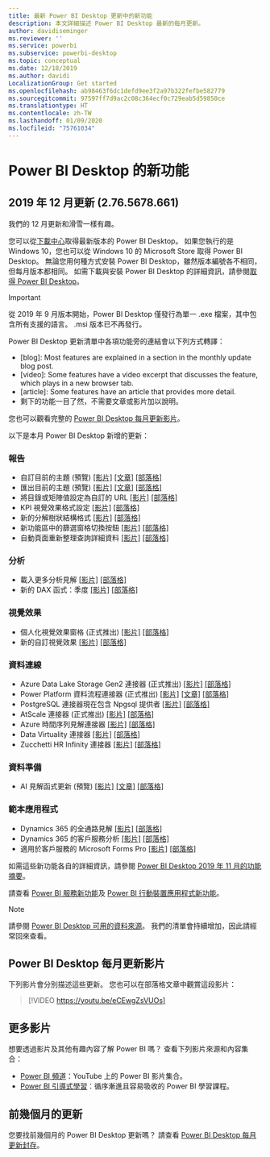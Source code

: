 ```yaml
---
title: 最新 Power BI Desktop 更新中的新功能
description: 本文詳細描述 Power BI Desktop 最新的每月更新。
author: davidiseminger
ms.reviewer: ''
ms.service: powerbi
ms.subservice: powerbi-desktop
ms.topic: conceptual
ms.date: 12/18/2019
ms.author: davidi
LocalizationGroup: Get started
ms.openlocfilehash: ab98463f6dc1defd9ee3f2a97b322fefbe582779
ms.sourcegitcommit: 97597ff7d9ac2c08c364ecf0c729eab5d59850ce
ms.translationtype: HT
ms.contentlocale: zh-TW
ms.lasthandoff: 01/09/2020
ms.locfileid: "75761034"
---
```

# <a name="whats-new-in-power-bi-desktop"></a>Power BI Desktop 的新功能


## <a name="december-2019-update-2765678661"></a>2019 年 12 月更新 (2.76.5678.661)

我們的 12 月更新和滑雪一樣有趣。 

您可以從[下載中心](https://www.microsoft.com/download/details.aspx?id=58494)取得最新版本的 Power BI Desktop。 如果您執行的是 Windows 10，您也可以從 Windows 10 的 Microsoft Store 取得 Power BI Desktop。 無論您用何種方式安裝 Power BI Desktop，雖然版本編號各不相同，但每月版本都相同。 如需下載與安裝 Power BI Desktop 的詳細資訊，請參閱[取得 Power BI Desktop](desktop-get-the-desktop.md)。 

> [!IMPORTANT]
> 從 2019 年 9 月版本開始，Power BI Desktop 僅發行為單一 .exe 檔案，其中包含所有支援的語言。 .msi 版本已不再發行。


Power BI Desktop 更新清單中各項功能旁的連結會以下列方式轉譯：

* [blog]: Most features are explained in a section in the monthly update blog post.
* [video]: Some features have a video excerpt that discusses the feature, which plays in a new browser tab.
* [article]: Some features have an article that provides more detail.
* 剩下的功能一目了然，不需要文章或影片加以說明。

您也可以觀看完整的 [Power BI Desktop 每月更新影片](#power-bi-desktop-monthly-update-video)。

以下是本月 Power BI Desktop 新增的更新：


### <a name="reporting"></a>報告
* 自訂目前的主題 (預覽) [[影片]](https://youtu.be/eCEwgZsVUOs?t=10)  [[文章]](desktop-report-themes.md#create-and-customize-a-theme-in-power-bi-desktop-preview)  [[部落格]](https://powerbi.microsoft.com/blog/power-bi-desktop-december-2019-feature-summary/#customizeTheme) 
* 匯出目前的主題 (預覽) [[影片]](https://youtu.be/eCEwgZsVUOs?t=242)  [[文章]](desktop-report-themes.md#export-report-themes-preview)  [[部落格]](https://powerbi.microsoft.com/blog/power-bi-desktop-december-2019-feature-summary/#exportTheme) 
* 將目錄或矩陣值設定為自訂的 URL [[影片]](https://youtu.be/eCEwgZsVUOs?t=277) [[部落格]](https://powerbi.microsoft.com/blog/power-bi-desktop-december-2019-feature-summary/#customURL) 
* KPI 視覺效果格式設定 [[影片]](https://youtu.be/eCEwgZsVUOs?t=354) [[部落格]](https://powerbi.microsoft.com/blog/power-bi-desktop-december-2019-feature-summary/#KPI) 
* 新的分解樹狀結構格式 [[影片]](https://youtu.be/eCEwgZsVUOs?t=442) [[部落格]](https://powerbi.microsoft.com/blog/power-bi-desktop-december-2019-feature-summary/#decomp) 
* 新功能區中的篩選窗格切換按鈕 [[影片]](https://youtu.be/eCEwgZsVUOs?t=599) [[部落格]](https://powerbi.microsoft.com/blog/power-bi-desktop-december-2019-feature-summary/#filterToggle) 
* 自動頁面重新整理查詢詳細資料 [[影片]](https://youtu.be/eCEwgZsVUOs?t=717) [[部落格]](https://powerbi.microsoft.com/blog/power-bi-desktop-december-2019-feature-summary/#APR) 


### <a name="analytics"></a>分析
* 載入更多分析見解 [[影片]](https://youtu.be/eCEwgZsVUOs?t=831) [[部落格]](https://powerbi.microsoft.com/blog/power-bi-desktop-december-2019-feature-summary/#moreAI) 
* 新的 DAX 函式：季度 [[影片]](https://youtu.be/eCEwgZsVUOs?t=855) [[部落格]](https://powerbi.microsoft.com/blog/power-bi-desktop-december-2019-feature-summary/#quarter) 


### <a name="visuals"></a>視覺效果
* 個人化視覺效果窗格 (正式推出) [[影片]](https://youtu.be/eCEwgZsVUOs?t=865) [[部落格]](https://powerbi.microsoft.com/blog/power-bi-desktop-december-2019-feature-summary/#personalizeViz) 
* 新的自訂視覺效果 [[影片]](https://youtu.be/eCEwgZsVUOs?t=886) [[部落格]](https://powerbi.microsoft.com/blog/power-bi-desktop-december-2019-feature-summary/#xViz) 


### <a name="data-connectivity"></a>資料連線
* Azure Data Lake Storage Gen2 連接器 (正式推出) [[影片]](https://youtu.be/eCEwgZsVUOs?t=2151)  [[部落格]](https://powerbi.microsoft.com/blog/power-bi-desktop-december-2019-feature-summary/) 
* Power Platform 資料流程連接器 (正式推出) [[影片]](https://youtu.be/eCEwgZsVUOs?t=2180) [[文章]](service-edit-sap-variables.md) [[部落格]](https://powerbi.microsoft.com/blog/power-bi-desktop-december-2019-feature-summary/#ADLS) 
* PostgreSQL 連接器現在包含 Npgsql 提供者 [[影片]](https://youtu.be/eCEwgZsVUOs?t=2220) [[部落格]](https://powerbi.microsoft.com/blog/power-bi-desktop-december-2019-feature-summary/#PostgreSQL) 
* AtScale 連接器 (正式推出) [[影片]](https://youtu.be/eCEwgZsVUOs?t=2245) [[部落格]](https://powerbi.microsoft.com/blog/power-bi-desktop-december-2019-feature-summary/#AtScale) 
* Azure 時間序列見解連接器 [[影片]](https://youtu.be/eCEwgZsVUOs?t=2261) [[部落格]](https://powerbi.microsoft.com/blog/power-bi-desktop-december-2019-feature-summary/#ATS) 
* Data Virtuality 連接器 [[影片]](https://youtu.be/eCEwgZsVUOs?t=2294) [[部落格]](https://powerbi.microsoft.com/blog/power-bi-desktop-december-2019-feature-summary/#DataVirt) 
* Zucchetti HR Infinity 連接器 [[影片]](https://youtu.be/eCEwgZsVUOs?t=2345) [[部落格]](https://powerbi.microsoft.com/blog/power-bi-desktop-december-2019-feature-summary/#Zucchetti) 


### <a name="data-preparation"></a>資料準備
* AI 見解函式更新 (預覽) [[影片]](https://youtu.be/eCEwgZsVUOs?t=2366) [[文章]](desktop-ai-insights.md) [[部落格]](https://powerbi.microsoft.com/blog/power-bi-desktop-december-2019-feature-summary/#AIfunc) 


### <a name="template-apps"></a>範本應用程式
* Dynamics 365 的全通路見解 [[影片]](https://youtu.be/eCEwgZsVUOs?t=2416) [[部落格]](https://powerbi.microsoft.com/blog/power-bi-desktop-december-2019-feature-summary/#Omni) 
* Dynamics 365 的客戶服務分析 [[影片]](https://youtu.be/eCEwgZsVUOs?t=2500) [[部落格]](https://powerbi.microsoft.com/blog/power-bi-desktop-december-2019-feature-summary/#CS)
* 適用於客戶服務的 Microsoft Forms Pro [[影片]](https://youtu.be/eCEwgZsVUOs?t=2525) [[部落格]](https://powerbi.microsoft.com/blog/power-bi-desktop-december-2019-feature-summary/#Forms) 


如需這些新功能各自的詳細資訊，請參閱 [Power BI Desktop 2019 年 11 月的功能摘要](https://powerbi.microsoft.com/blog/power-bi-desktop-december-2019-feature-summary/)。

請查看 [Power BI 服務新功能](service-whats-new.md)及 [Power BI 行動裝置應用程式新功能](consumer/mobile/mobile-whats-new-in-the-mobile-apps.md)。

> [!NOTE]
> 請參閱 [Power BI Desktop 可用的資料來源](desktop-data-sources.md)。 我們的清單會持續增加，因此請經常回來查看。


## <a name="power-bi-desktop-monthly-update-video"></a>Power BI Desktop 每月更新影片
下列影片會分別描述這些更新。 您也可以在部落格文章中觀賞這段影片：

> [!VIDEO https://youtu.be/eCEwgZsVUOs]


## <a name="more-videos"></a>更多影片

想要透過影片及其他有趣內容了解 Power BI 嗎？ 查看下列影片來源和內容集合：

-   [Power BI 頻道](https://www.youtube.com/user/mspowerbi)：YouTube 上的 Power BI 影片集合。
-   [Power BI 引導式學習](https://powerbi.microsoft.com/guided-learning/)：循序漸進且容易吸收的 Power BI 學習課程。

## <a name="updates-for-previous-months"></a>前幾個月的更新

您要找前幾個月的 Power BI Desktop 更新嗎？ 請查看 [Power BI Desktop 每月更新封存](desktop-latest-update-archive.md)。

